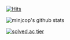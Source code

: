 [![Hits](https://hits.seeyoufarm.com/api/count/incr/badge.svg?url=https%3A%2F%2Fgithub.com%2Fminjcop&count_bg=%236CF1D8&title_bg=%23555555&icon=&icon_color=%23E7E7E7&title=hits&edge_flat=false)](https://hits.seeyoufarm.com)

![minjcop's github stats](https://github-readme-stats.vercel.app/api?username=minjcop&show_icons=true)

[![solved.ac tier](http://mazassumnida.wtf/api/generate_badge?boj=purpose)](https://solved.ac/purpose)
<!--
**minjcop/minjcop** is a ✨ _special_ ✨ repository because its `README.md` (this file) appears on your GitHub profile.

Here are some ideas to get you started:

- 🔭 I’m currently working on ...
- 🌱 I’m currently learning ...
- 👯 I’m looking to collaborate on ...
- 🤔 I’m looking for help with ...
- 💬 Ask me about ...
- 📫 How to reach me: ...
- 😄 Pronouns: ...
- ⚡ Fun fact: ...
-->

